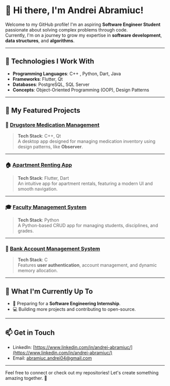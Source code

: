 # 👋 Hi there, I'm **Andrei Abramiuc**!  

Welcome to my GitHub profile! I'm an aspiring **Software Engineer Student** passionate about solving complex problems through code.  
Currently, I'm on a journey to grow my expertise in **software development**, **data structures**, and **algorithms**.  

---

## 🔧 **Technologies I Work With**

- **Programming Languages**: C++ , Python, Dart, Java  
- **Frameworks**: Flutter, Qt  
- **Databases**: PostgreSQL, SQL Server  
- **Concepts**: Object-Oriented Programming (OOP), Design Patterns  

---

## 📂 **My Featured Projects**


### 💊 [Drugstore Medication Management](https://github.com/AbramiucAndrei/medication-management)
> **Tech Stack**: C++, Qt  
A desktop app designed for managing medication inventory using design patterns, like **Observer**.  

---

### 🏠 [Apartment Renting App](https://github.com/AbramiucAndrei/renting-app)
> **Tech Stack**: Flutter, Dart  
An intuitive app for apartment rentals, featuring a modern UI and smooth navigation.

---

### 🎓 [Faculty Management System](https://github.com/AbramiucAndrei/faculty-management)
> **Tech Stack**: Python  
A Python-based CRUD app for managing students, disciplines, and grades.  

---

### 🏦 [Bank Account Management System](https://github.com/AbramiucAndrei/bank-system)
> **Tech Stack**: C  
Features **user authentication**, account management, and dynamic memory allocation.  


---

## 🌟 **What I'm Currently Up To**

- 🚀 Preparing for a **Software Engineering Internship**.  
- 💻 Building more projects and contributing to open-source.  

---

## 📫 **Get in Touch**

- LinkedIn: [https://www.linkedin.com/in/andrei-abramiuc/](https://www.linkedin.com/in/andrei-abramiuc/)  
- Email: [abramiuc.andrei04@gmail.com](mailto:abramiuc.andrei04@gmail.com)  

---

Feel free to connect or check out my repositories! Let's create something amazing together. 🚀  
